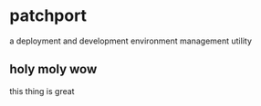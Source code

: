 # patchport

a deployment and development environment management utility

## holy moly wow

this thing is great
